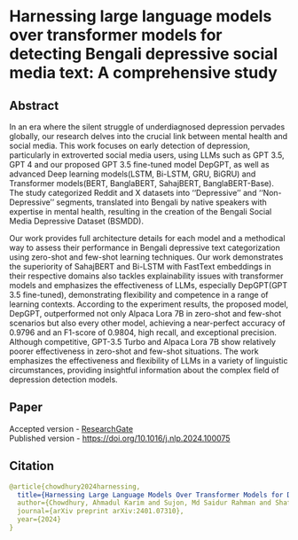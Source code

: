 # Harnessing large language models over transformer models for detecting Bengali depressive social media text: A comprehensive study


## Abstract
In an era where the silent struggle of underdiagnosed depression pervades globally, our research delves into the crucial link between mental health and social media. This work focuses on early detection of depression, particularly in extroverted social media users, using LLMs such as GPT 3.5, GPT 4 and our proposed GPT
3.5 fine-tuned model DepGPT, as well as advanced Deep learning models(LSTM, Bi-LSTM, GRU, BiGRU) and Transformer models(BERT, BanglaBERT, SahajBERT, BanglaBERT-Base). The study categorized Reddit and X datasets into ‘‘Depressive’’ and ‘‘Non-Depressive’’ segments, translated into Bengali by native speakers with expertise in mental health, resulting in the creation of the Bengali Social Media Depressive Dataset (BSMDD). 

Our work provides full architecture details for each model and a methodical way to assess their performance in Bengali depressive text categorization using zero-shot and few-shot learning techniques. Our work demonstrates the superiority of SahajBERT and Bi-LSTM with FastText embeddings in their respective domains also tackles explainability issues with transformer models and emphasizes the effectiveness of LLMs, especially DepGPT(GPT 3.5 fine-tuned), demonstrating flexibility and competence in a range of learning contexts. According to the experiment results, the proposed model, DepGPT, outperformed not only Alpaca Lora 7B in zero-shot and few-shot scenarios but also every other model, achieving a near-perfect accuracy of 0.9796 and an F1-score of 0.9804, high recall, and exceptional precision. Although competitive, GPT-3.5 Turbo and Alpaca Lora 7B show relatively poorer effectiveness in zero-shot and few-shot situations. The work emphasizes the effectiveness and flexibility of LLMs in a variety of linguistic circumstances, providing insightful information about the complex field of depression detection models.

## Paper
Accepted version - [ResearchGate](https://www.researchgate.net/publication/380628761_Harnessing_large_language_models_over_transformer_models_for_detecting_Bengali_depressive_social_media_text_A_comprehensive_study) <br>
Published version - https://doi.org/10.1016/j.nlp.2024.100075

## Citation
``` yaml
@article{chowdhury2024harnessing,
  title={Harnessing Large Language Models Over Transformer Models for Detecting Bengali Depressive Social Media Text: A Comprehensive Study},
  author={Chowdhury, Ahmadul Karim and Sujon, Md Saidur Rahman and Shafi, Md Shirajus Salekin and Ahmmad, Tasin and Ahmed, Sifat and Hasib, Khan Md and Shah, Faisal Muhammad},
  journal={arXiv preprint arXiv:2401.07310},
  year={2024}
}
```



